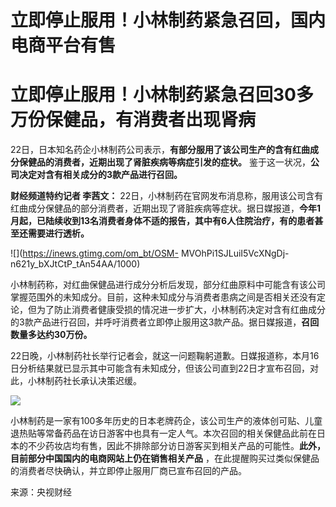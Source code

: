 # 立即停止服用！小林制药紧急召回，国内电商平台有售

# 立即停止服用！小林制药紧急召回30多万份保健品，有消费者出现肾病

22日，日本知名药企小林制药公司表示，**有部分服用了该公司生产的含有红曲成分保健品的消费者，近期出现了肾脏疾病等病症引发的症状。**
鉴于这一状况，**公司决定对含有相关成分的3款产品进行召回。**

**财经频道特约记者 李茜文：**
22日，小林制药在官网发布消息称，服用该公司含有红曲成分保健品的部分消费者，近期出现了肾脏疾病等症状。据日媒报道，**今年1月起，已陆续收到13名消费者身体不适的报告，其中有6人住院治疗，有的患者甚至还需要进行透析。**

![](https://inews.gtimg.com/om_bt/OSM-
MVOhPi1SJLuiI5VcXNgDj-n621y_bXJtCtP_tAn54AA/1000)

小林制药称，对红曲保健品进行成分分析后发现，部分红曲原料中可能含有该公司掌握范围外的未知成分。目前，这种未知成分与消费者患病之间是否相关还没有定论，但为了防止消费者健康受损的情况进一步扩大，小林制药决定对含有红曲成分的3款产品进行召回，并呼吁消费者立即停止服用这3款产品。据日媒报道，**召回数量多达约30万份。**

22日晚，小林制药社长举行记者会，就这一问题鞠躬道歉。日媒报道称，本月16日分析结果就已显示其中可能含有未知成分，但该公司直到22日才宣布召回，对此，小林制药社长承认决策迟缓。

![](https://inews.gtimg.com/om_bt/O3QC3eVVHQkRozf9EJAZW5OBcEh3k8a9mvBrRv5y666aEAA/1000)

小林制药是一家有100多年历史的日本老牌药企，该公司生产的液体创可贴、儿童退热贴等常备药品在访日游客中也具有一定人气。本次召回的相关保健品此前在日本的不少药妆店均有售，因此不排除部分访日游客买到相关产品的可能性。**此外，目前部分中国国内的电商网站上仍在销售相关产品**
，在此提醒购买过类似保健品的消费者尽快确认，并立即停止服用厂商已宣布召回的产品。

来源：央视财经

